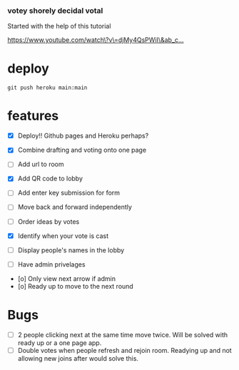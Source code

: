 ### votey shorely decidal votal

Started with the help of this tutorial

https://www.youtube.com/watch\?v\=djMy4QsPWiI\&ab_c…

# deploy
`git push heroku main:main`

# features

- [x] Deploy!! Github pages and Heroku perhaps?
- [x] Combine drafting and voting onto one page
- [ ] Add url to room
- [x] Add QR code to lobby
- [ ] Add enter key submission for form
- [ ] Move back and forward independently
- [ ] Order ideas by votes

- [x] Identify when your vote is cast
- [ ] Display people's names in the lobby
- [ ] Have admin privelages
- [o] Only view next arrow if admin
- [o] Ready up to move to the next round

# Bugs

- [ ] 2 people clicking next at the same time move twice. Will be solved with ready up or a one page app.
- [ ] Double votes when people refresh and rejoin room. Readying up and not allowing new joins after would solve this.
